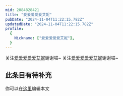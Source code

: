 ```yaml
---
mid: 2084828421
title: "爱爱爱爱爱艾妮"
pubDate: "2024-11-04T11:22:15.782Z"
updatedDate: "2024-11-04T11:22:15.782Z"
profile:
  {
    Nickname: ["爱爱爱爱爱艾妮"],
  }
---
```


关注[爱爱爱爱爱艾妮](https://space.bilibili.com/2084828421)谢谢喵~ 关注[爱爱爱爱爱艾妮](https://space.bilibili.com/2084828421)谢谢喵~

## 此条目有待补充
你可以在[这里](https://github.com/Yuhanawa/VTuber.ICU-Content/edit/master/v/爱爱爱爱爱艾妮/index.md)编辑本文
